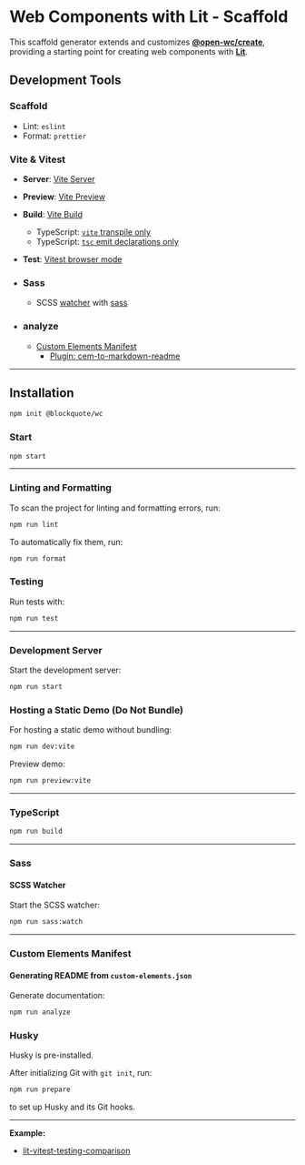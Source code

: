 # Web Components with Lit - Scaffold

This scaffold generator extends and customizes **[@open-wc/create](https://open-wc.org/docs/development/generator/#extending)**, providing a starting point for creating web components with **[Lit](https://lit.dev/)**.

## Development Tools

### Scaffold

- Lint: `eslint`
- Format: `prettier`

### Vite & Vitest

- **Server**: [Vite Server](https://vitejs.dev/config/server-options.html)
- **Preview**: [Vite Preview](https://vitejs.dev/config/preview-options.html)
- **Build**: [Vite Build](https://vitejs.dev/guide/build.html)

  - TypeScript: [`vite` transpile only](https://vite.dev/guide/features.html#typescript)
  - TypeScript: [`tsc` emit declarations only](https://www.typescriptlang.org/tsconfig/#emitDeclarationOnly)

- **Test**: [Vitest browser mode](https://vitest.dev/guide/browser/)

- ### Sass

  - SCSS [watcher](https://github.com/oscarmarina/sass-style-template) with [sass](https://www.npmjs.com/package/sass)

- ### analyze
  - [Custom Elements Manifest](https://custom-elements-manifest.open-wc.org/blog/intro/)
    - [Plugin: cem-to-markdown-readme](https://github.com/oscarmarina/cem-to-markdown-readme)

<hr>

## Installation

```bash
npm init @blockquote/wc
```

### Start

```bash
npm start
```

<hr>

### Linting and Formatting

To scan the project for linting and formatting errors, run:

```bash
npm run lint
```

To automatically fix them, run:

```bash
npm run format
```

### Testing

Run tests with:

```bash
npm run test
```

<hr>

### Development Server

Start the development server:

```bash
npm run start
```

### Hosting a Static Demo (Do Not Bundle)

For hosting a static demo without bundling:

```bash
npm run dev:vite
```

Preview demo:

```bash
npm run preview:vite
```

<hr>

### TypeScript

```bash
npm run build
```

<hr>

### Sass

#### SCSS Watcher

Start the SCSS watcher:

```bash
npm run sass:watch
```

<hr>

### Custom Elements Manifest

#### Generating README from `custom-elements.json`

Generate documentation:

```bash
npm run analyze
```

### Husky

Husky is pre-installed.

After initializing Git with `git init`, run:

```bash
npm run prepare
```

to set up Husky and its Git hooks.

<hr>

**Example:**

- [lit-vitest-testing-comparison](https://github.com/oscarmarina/lit-vitest-testing-comparison)
